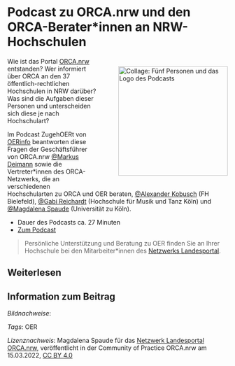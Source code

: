 # Podcast zu ORCA.nrw und den ORCA-Berater\*innen an NRW-Hochschulen

<img src="[https://github.com/lindahalm-hsbi/infOERmiert/assets/149467048/f8ae6c8e-844c-4de5-8719-865c936f16d3](https://github.com/lindahalm-hsbi/infOERmiert/assets/149470876/13b5562f-b6dd-4937-a977-13cc7bb26c86)" style="float: right; margin: 20px 0px 20px 50px" alt="Collage: Fünf Personen und das Logo des Podcasts" title="Collage_Podcast-zugehOERt_Folge-ORCA.nrw_.png" width="250px"/> 

Wie ist das Portal [ORCA.nrw](https://www.orca.nrw/) entstanden? Wer informiert über ORCA an den 37 öffentlich-rechtlichen Hochschulen in NRW darüber? Was sind die Aufgaben dieser Personen und unterscheiden sich diese je nach Hochschulart?

Im Podcast ZugehOERt von [OERinfo](https://open-educational-resources.de/) beantworten diese Fragen der Geschäftsführer von ORCA.nrw [@Markus Deimann](https://community.orca.nrw/u/ext-user-markus.deimann-ruhr-uni-bochum.de/) sowie die Vertreter\*innen des ORCA-Netzwerks, die an verschiedenen Hochschularten zu ORCA und OER beraten, [@Alexander Kobusch](https://community.orca.nrw/u/ext-user-alexander.kobusch-fh-bielefeld.de/) (FH Bielefeld), [@Gabi Reichardt](https://community.orca.nrw/u/reichardt/) (Hochschule für Musik und Tanz Köln) und [@Magdalena Spaude](https://community.orca.nrw/u/ext-user-mspaude1-uni-koeln.de/) (Universität zu Köln).

* Dauer des Podcasts ca. 27 Minuten
* [Zum Podcast](https://open-educational-resources.de/zugehoert-080-orca-nrw/)

> Persönliche Unterstützung und Beratung zu OER finden Sie an Ihrer Hochschule bei den Mitarbeiter\*innen des [Netzwerks Landesportal](https://www.orca.nrw/lehrende/akteure/netzwerk "Karte der Netzwerkstellen in NRW").

## Weiterlesen

## Information zum Beitrag

*Bildnachweise*: 

*Tags*: OER

*Lizenznachweis*: Magdalena Spaude für das <a href="http://www.orca.nrw/ueber-uns/netzwerk" target="_blank">Netzwerk Landesportal ORCA.nrw</a>, veröffentlicht in der Community of Practice ORCA.nrw am 15.03.2022, <a href="https://creativecommons.org/licenses/by/4.0/" target="_blank">CC BY 4.0</a>
